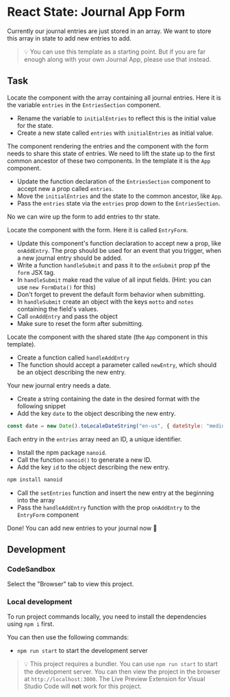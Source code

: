 # React State: Journal App Form

Currently our journal entries are just stored in an array. We want to store this array in state to add new entries to add.

> 💡 You can use this template as a starting point. But if you are far enough along with your own Journal App, please use that instead.

## Task

Locate the component with the array containing all journal entries. Here it is the variable `entries` in the `EntriesSection` component.

- Rename the variable to `initialEntries` to reflect this is the initial value for the state.
- Create a new state called `entries` with `initialEntries` as initial value.

The component rendering the entries and the component with the form needs to share this state of entries. We need to lift the state up to the first common ancestor of these two components. In the template it is the `App` component.

- Update the function declaration of the `EntriesSection` component to accept new a prop called `entries`.
- Move the `initialEntries` and the state to the common ancestor, like `App`.
- Pass the `entries` state via the `entries` prop down to the `EntriesSection`.

No we can wire up the form to add entries to thr state.

Locate the component with the form. Here it is called `EntryForm`.

- Update this component's function declaration to accept new a prop, like `onAddEntry`. The prop should be used for an event that you trigger, when a new journal entry should be added.
- Write a function `handleSubmit` and pass it to the `onSubmit` prop pf the `form` JSX tag.
- In `handleSubmit` make read the value of all input fields. (Hint: you can use `new FormData()` for this)
- Don't forget to prevent the default form behavior when submitting.
- In `handleSubmit` create an object with the keys `motto` and `notes` containing the field's values.
- Call `onAddEntry` and pass the object
- Make sure to reset the form after submitting.

Locate the component with the shared state (the `App` component in this template).

- Create a function called `handleAddEntry`
- The function should accept a parameter called `newEntry`, which should be an object describing the new entry.

Your new journal entry needs a date.

- Create a string containing the date in the desired format with the following snippet
- Add the key `date` to the object describing the new entry.

```js
const date = new Date().toLocaleDateString("en-us", { dateStyle: "medium" });
```

Each entry in the `entries` array need an ID, a unique identifier.

- Install the npm package `nanoid`.
- Call the function `nanoid()` to generate a new ID.
- Add the key `id` to the object describing the new entry.

```sh
npm install nanoid
```

- Call the `setEntries` function and insert the new entry at the beginning into the array
- Pass the `handleAddEntry` function with the prop `onAddEntry` to the `EntryForm` component

Done! You can add new entries to your journal now 📝

## Development

### CodeSandbox

Select the "Browser" tab to view this project.

### Local development

To run project commands locally, you need to install the dependencies using `npm i` first.

You can then use the following commands:

- `npm run start` to start the development server

> 💡 This project requires a bundler. You can use `npm run start` to start the development server. You can then view the project in the browser at `http://localhost:3000`. The Live Preview Extension for Visual Studio Code will **not** work for this project.
